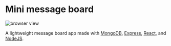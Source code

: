 # Mini message board
![browser view](https://i.imgur.com/sAtFsLp.png)

A lightweight message board app made with [MongoDB](https://www.mongodb.com/), [Express](https://expressjs.com/), [React](https://es.reactjs.org/), and [NodeJS](https://nodejs.dev/).


